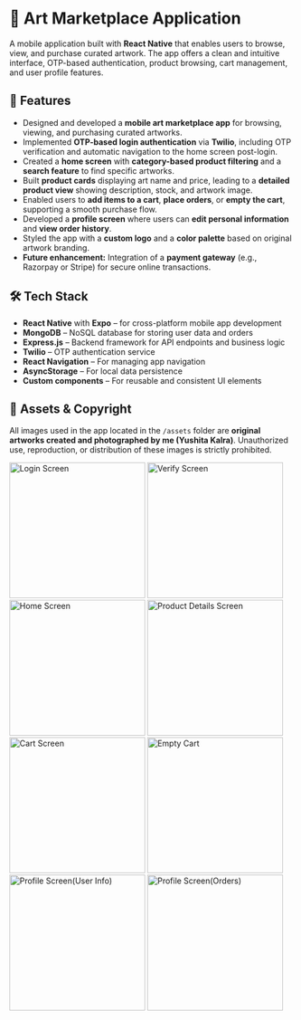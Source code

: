 # 🎨 Art Marketplace Application

A mobile application built with **React Native** that enables users to browse, view, and purchase curated artwork. The app offers a clean and intuitive interface, OTP-based authentication, product browsing, cart management, and user profile features.

## 📱 Features

- Designed and developed a **mobile art marketplace app** for browsing, viewing, and purchasing curated artworks.
- Implemented **OTP-based login authentication** via **Twilio**, including OTP verification and automatic navigation to the home screen post-login.
- Created a **home screen** with **category-based product filtering** and a **search feature** to find specific artworks.
- Built **product cards** displaying art name and price, leading to a **detailed product view** showing description, stock, and artwork image.
- Enabled users to **add items to a cart**, **place orders**, or **empty the cart**, supporting a smooth purchase flow.
- Developed a **profile screen** where users can **edit personal information** and **view order history**.
- Styled the app with a **custom logo** and a **color palette** based on original artwork branding.
- **Future enhancement:** Integration of a **payment gateway** (e.g., Razorpay or Stripe) for secure online transactions.


## 🛠️ Tech Stack

- **React Native** with **Expo** – for cross-platform mobile app development
- **MongoDB** – NoSQL database for storing user data and orders
- **Express.js** – Backend framework for API endpoints and business logic
- **Twilio** – OTP authentication service
- **React Navigation** – For managing app navigation
- **AsyncStorage** – For local data persistence
- **Custom components** – For reusable and consistent UI elements


## 📸 Assets & Copyright

All images used in the app located in the `/assets` folder are **original artworks created and photographed by me (Yushita Kalra)**. Unauthorized use, reproduction, or distribution of these images is strictly prohibited.


<img src="https://github.com/user-attachments/assets/8e42b0d6-47fc-4ca3-bce0-a8a12aac9c85" alt="Login Screen" width="240"/>

<img src="https://github.com/user-attachments/assets/8bd37f8e-93ef-45ef-b542-d71991a00d56" alt="Verify Screen" width="240"/>

<img src="https://github.com/user-attachments/assets/81b78b43-3515-4736-a81b-bc7cc574cd3c" alt="Home Screen" width="240"/>

<img src="https://github.com/user-attachments/assets/5b828518-4e03-4623-bd83-1c261328216f" alt="Product Details Screen" width="240"/>

<img src="https://github.com/user-attachments/assets/4c469a91-2b1c-4684-be0c-25e338c5f9a8" alt="Cart Screen" width="240"/>

<img src="https://github.com/user-attachments/assets/7ea9cadd-22a2-424a-8d7d-f696802c117c" alt="Empty Cart" width="240"/>

<img src="https://github.com/user-attachments/assets/37557833-c4a1-4348-a957-1734f16e3be1" alt="Profile Screen(User Info)" width="240"/>

<img src="https://github.com/user-attachments/assets/20e3c1d8-5f78-4958-a13d-fc038938acaa" alt="Profile Screen(Orders)" width="240"/>

